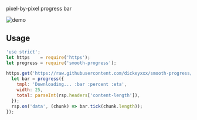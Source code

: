 pixel-by-pixel progress bar

![demo](https://raw.github.com/dickeyxxx/smooth-progress/master/demo.gif)

Usage
-----

```js
'use strict';
let https    = require('https');
let progress = require('smooth-progress');

https.get('https://raw.githubusercontent.com/dickeyxxx/smooth-progress/master/demo.gif', function (rsp) {
  let bar = progress({
    tmpl: 'Downloading... :bar :percent :eta',
    width: 25,
    total: parseInt(rsp.headers['content-length']),
  });
  rsp.on('data', (chunk) => bar.tick(chunk.length));
});
```
